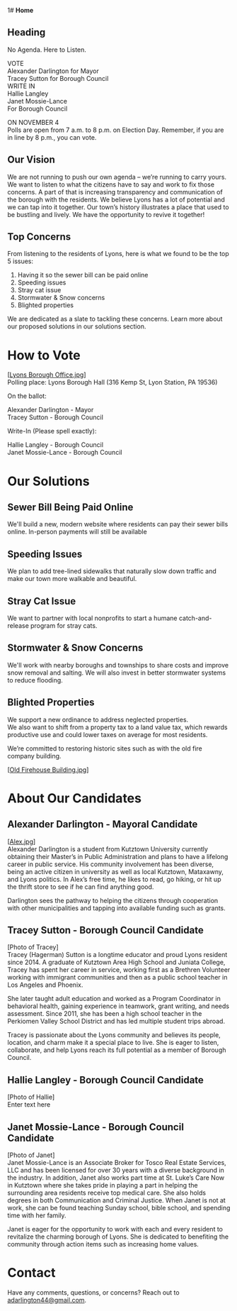 1# **Home**

## **Heading**

No Agenda. Here to Listen.

VOTE  
Alexander Darlington for Mayor  
Tracey Sutton for Borough Council  
WRITE IN  
Hallie Langley  
Janet Mossie-Lance  
For Borough Council

ON NOVEMBER 4  
Polls are open from 7 a.m. to 8 p.m. on Election Day. Remember, if you are in line by 8 p.m., you can vote.

## **Our Vision**

We are not running to push our own agenda – we’re running to carry yours. We want to listen to what the citizens have to say and work to fix those concerns. A part of that is increasing transparency and communication of the borough with the residents. We believe Lyons has a lot of potential and we can tap into it together. Our town’s history illustrates a place that used to be bustling and lively. We have the opportunity to revive it together\!

## **Top Concerns**

From listening to the residents of Lyons, here is what we found to be the top 5 issues:

1. Having it so the sewer bill can be paid online  
2. Speeding issues  
3. Stray cat issue  
4. Stormwater & Snow concerns  
5. Blighted properties

We are dedicated as a slate to tackling these concerns. Learn more about our proposed solutions in our solutions section.

# **How to Vote**

\[[Lyons Borough Office.jpg](https://drive.google.com/file/d/18ubg9Qg5yZZfgqSqLtuBHE1JKk4ka04E/view?usp=sharing)\]  
Polling place: Lyons Borough Hall (316 Kemp St, Lyon Station, PA 19536\)

On the ballot:

Alexander Darlington \- Mayor  
Tracey Sutton \- Borough Council

Write-In (Please spell exactly):

Hallie Langley \- Borough Council  
Janet Mossie-Lance \- Borough Council

# **Our Solutions**

## **Sewer Bill Being Paid Online**

We'll build a new, modern website where residents can pay their sewer bills online. In-person payments will still be available

## **Speeding Issues**

We plan to add tree-lined sidewalks that naturally slow down traffic and make our town more walkable and beautiful.

## **Stray Cat Issue**

We want to partner with local nonprofits to start a humane catch-and-release program for stray cats.

## **Stormwater & Snow Concerns**

We'll work with nearby boroughs and townships to share costs and improve snow removal and salting. We will also invest in better stormwater systems to reduce flooding.

## **Blighted Properties**

We support a new ordinance to address neglected properties.  
We also want to shift from a property tax to a land value tax, which rewards productive use and could lower taxes on average for most residents.

We’re committed to restoring historic sites such as with the old fire company building.

\[[Old Firehouse Building.jpg](https://drive.google.com/file/d/1-jLmX0aqjXUFwpwEq2E8yTaMDR5LTEn_/view?usp=sharing)\]

# **About Our Candidates**

## **Alexander Darlington \- Mayoral Candidate**

\[[Alex.jpg](https://drive.google.com/file/d/1O_oeohyqbiCCK_hoebJ2n3UuiJGoGDtN/view?usp=sharing)\]  
Alexander Darlington is a student from Kutztown University currently obtaining their Master’s in Public Administration and plans to have a lifelong career in public service. His community involvement has been diverse, being an active citizen in university as well as local Kutztown, Mataxawny, and Lyons politics. In Alex’s free time, he likes to read, go hiking, or hit up the thrift store to see if he can find anything good.

Darlington sees the pathway to helping the citizens through cooperation with other municipalities and tapping into available funding such as grants.

## **Tracey Sutton \- Borough Council Candidate**

\[Photo of Tracey\]  
Tracey (Hagerman) Sutton is a longtime educator and proud Lyons resident since 2014\. A graduate of Kutztown Area High School and Juniata College, Tracey has spent her career in service, working first as a Brethren Volunteer working with immigrant communities and then as a public school teacher in Los Angeles and Phoenix.

She later taught adult education and worked as a Program Coordinator in behavioral health, gaining experience in teamwork, grant writing, and needs assessment. Since 2011, she has been a high school teacher in the Perkiomen Valley School District and has led multiple student trips abroad.

Tracey is passionate about the Lyons community and believes its people, location, and charm make it a special place to live. She is eager to listen, collaborate, and help Lyons reach its full potential as a member of Borough Council.

## **Hallie Langley \- Borough Council Candidate**

\[Photo of Hallie\]  
Enter text here

## **Janet Mossie-Lance \- Borough Council Candidate**

\[Photo of Janet\]  
Janet Mossie-Lance is an Associate Broker for Tosco Real Estate Services, LLC and has been licensed for over 30 years with a diverse background in the industry. In addition, Janet also works part time at St. Luke’s Care Now in Kutztown where she takes pride in playing a part in helping the surrounding area residents receive top medical care. She also holds degrees in both Communication and Criminal Justice. When Janet is not at work, she can be found teaching Sunday school, bible school, and spending time with her family.

Janet is eager for the opportunity to work with each and every resident to revitalize the charming borough of Lyons. She is dedicated to benefiting the community through action items such as increasing home values.

# **Contact**

Have any comments, questions, or concerns? Reach out to [adarlington44@gmail.com](mailto:adarlington44@gmail.com). 